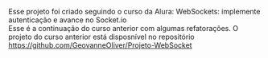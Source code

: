 Esse projeto foi criado seguindo o curso da Alura: WebSockets: implemente autenticação e avance no Socket.io <br>
Esse é a continuação do curso anterior com algumas refatorações. O projeto do curso anterior está disposnível no repositório https://github.com/GeovanneOliver/Projeto-WebSocket